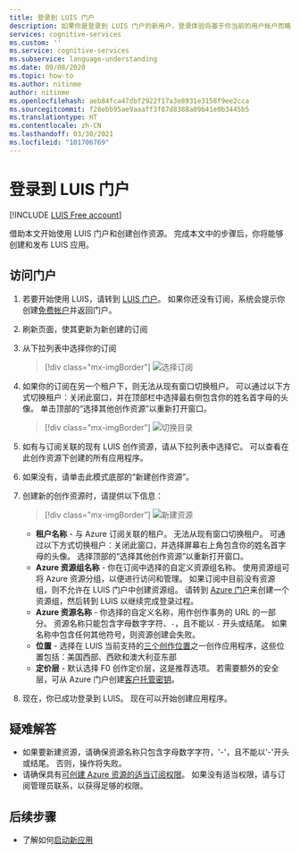 ```yaml
---
title: 登录到 LUIS 门户
description: 如果你是登录到 LUIS 门户的新用户，登录体验将基于你当前的用户帐户而略有不同。
services: cognitive-services
ms.custom: ''
ms.service: cognitive-services
ms.subservice: language-understanding
ms.date: 09/08/2020
ms.topic: how-to
ms.author: nitinme
author: nitinme
ms.openlocfilehash: aeb84fca47dbf2922f17a3e8931e3158f9ee2cca
ms.sourcegitcommit: f28ebb95ae9aaaff3f87d8388a09b41e0b3445b5
ms.translationtype: HT
ms.contentlocale: zh-CN
ms.lasthandoff: 03/30/2021
ms.locfileid: "101706769"
---
```

# <a name="sign-in-to-luis-portal"></a>登录到 LUIS 门户

[!INCLUDE [LUIS Free account](includes/luis-portal-note.md)]

借助本文开始使用 LUIS 门户和创建创作资源。 完成本文中的步骤后，你将能够创建和发布 LUIS 应用。

## <a name="access-the-portal"></a>访问门户


1. 若要开始使用 LUIS，请转到 [LUIS 门户](https://www.luis.ai)。 如果你还没有订阅，系统会提示你创建[免费帐户](https://azure.microsoft.com//free/cognitive-services/)并返回门户。
2. 刷新页面，使其更新为新创建的订阅
3. 从下拉列表中选择你的订阅

    > [!div class="mx-imgBorder"]
    > ![选择订阅](./media/migrate-authoring-key/select-subscription-sign-in-2.png)

4. 如果你的订阅在另一个租户下，则无法从现有窗口切换租户。 可以通过以下方式切换租户：关闭此窗口，并在顶部栏中选择最右侧包含你的姓名首字母的头像。 单击顶部的“选择其他创作资源”以重新打开窗口。

    > [!div class="mx-imgBorder"]
    > ![切换目录](./media/migrate-authoring-key/switch-directories.png)

5. 如有与订阅关联的现有 LUIS 创作资源，请从下拉列表中选择它。 可以查看在此创作资源下创建的所有应用程序。
6. 如果没有，请单击此模式底部的“新建创作资源”。
7.  创建新的创作资源时，请提供以下信息：

    > [!div class="mx-imgBorder"]
    > ![新建资源](./media/migrate-authoring-key/create-new-authoring-resource-2.png)

    * **租户名称** - 与 Azure 订阅关联的租户。 无法从现有窗口切换租户。 可通过以下方式切换租户：关闭此窗口，并选择屏幕右上角包含你的姓名首字母的头像。 选择顶部的“选择其他创作资源”以重新打开窗口。
    * **Azure 资源组名称** - 你在订阅中选择的自定义资源组名称。 使用资源组可将 Azure 资源分组，以便进行访问和管理。 如果订阅中目前没有资源组，则不允许在 LUIS 门户中创建资源组。 请转到 [Azure 门户](https://ms.portal.azure.com/#create/Microsoft.ResourceGroup)来创建一个资源组，然后转到 LUIS 以继续完成登录过程。
    * **Azure 资源名称** - 你选择的自定义名称，用作创作事务的 URL 的一部分。 资源名称只能包含字母数字字符、`-`，且不能以 `-` 开头或结尾。 如果名称中包含任何其他符号，则资源创建会失败。
    * **位置** - 选择在 LUIS 当前支持的[三个创作位置](./luis-reference-regions.md)之一创作应用程序，这些位置包括：美国西部、西欧和澳大利亚东部
    * **定价层** - 默认选择 F0 创作定价层，这是推荐选项。 若需要额外的安全层，可从 Azure 门户创建[客户托管密钥](./encrypt-data-at-rest.md#customer-managed-keys-for-language-understanding)。
8. 现在，你已成功登录到 LUIS。 现在可以开始创建应用程序。

## <a name="troubleshooting"></a>疑难解答

* 如果要新建资源，请确保资源名称只包含字母数字字符，'-'，且不能以'-'开头或结尾。 否则，操作将失败。
* 请确保具有[可创建 Azure 资源的适当订阅权限](../../role-based-access-control/rbac-and-directory-admin-roles.md#azure-roles)。 如果没有适当权限，请与订阅管理员联系，以获得足够的权限。

## <a name="next-steps"></a>后续步骤

* 了解如何[启动新应用](luis-how-to-start-new-app.md)